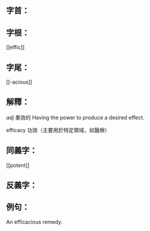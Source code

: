
## 字首：

## 字根：
[[effic]]

## 字尾：
[[-acious]]


## 解釋：
*adj*
奏效的
Having the power to produce a desired effect.

efficacy
功效（主要用於特定領域，如醫療）
## 同義字：
[[potent]]

## 反義字：

## 例句：
An efficacious remedy.

